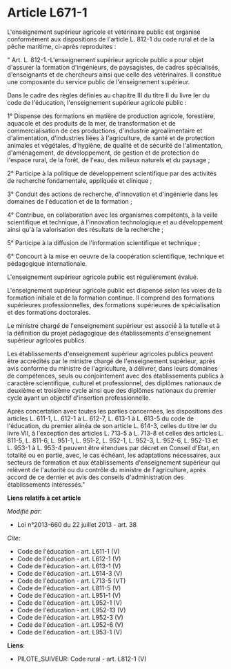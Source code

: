 # Article L671-1

L'enseignement supérieur agricole et vétérinaire public est organisé conformément aux dispositions de l'article L. 812-1 du
code rural et de la pêche maritime, ci-après reproduites :

" Art. L. 812-1.-L'enseignement supérieur agricole public a pour objet d'assurer la formation d'ingénieurs, de paysagistes,
de cadres spécialisés, d'enseignants et de chercheurs ainsi que celle des vétérinaires. Il constitue une composante du
service public de l'enseignement supérieur.

Dans le cadre des règles définies au chapitre III du titre II du livre Ier du code de l'éducation, l'enseignement supérieur
agricole public :

1° Dispense des formations en matière de production agricole, forestière, aquacole et des produits de la mer, de
transformation et de commercialisation de ces productions, d'industrie agroalimentaire et d'alimentation, d'industries liées
à l'agriculture, de santé et de protection animales et végétales, d'hygiène, de qualité et de sécurité de l'alimentation,
d'aménagement, de développement, de gestion et de protection de l'espace rural, de la forêt, de l'eau, des milieux naturels
et du paysage ;

2° Participe à la politique de développement scientifique par des activités de recherche fondamentale, appliquée et
clinique ;

3° Conduit des actions de recherche, d'innovation et d'ingénierie dans les domaines de l'éducation et de la formation ;

4° Contribue, en collaboration avec les organismes compétents, à la veille scientifique et technique, à l'innovation
technologique et au développement ainsi qu'à la valorisation des résultats de la recherche ;

5° Participe à la diffusion de l'information scientifique et technique ;

6° Concourt à la mise en oeuvre de la coopération scientifique, technique et pédagogique internationale.

L'enseignement supérieur agricole public est régulièrement évalué.

L'enseignement supérieur agricole public est dispensé selon les voies de la formation initiale et de la formation continue.
Il comprend des formations supérieures professionnelles, des formations supérieures de spécialisation et des formations
doctorales.

Le ministre chargé de l'enseignement supérieur est associé à la tutelle et à la définition du projet pédagogique des
établissements d'enseignement supérieur agricoles publics.

Les établissements d'enseignement supérieur agricoles publics peuvent être accrédités par le ministre chargé de
l'enseignement supérieur, après avis conforme du ministre de l'agriculture, à délivrer, dans leurs domaines de compétences,
seuls ou conjointement avec des établissements publics à caractère scientifique, culturel et professionnel, des diplômes
nationaux de deuxième et troisième cycle ainsi que des diplômes nationaux du premier cycle ayant un objectif d'insertion
professionnelle.

Après concertation avec toutes les parties concernées, les dispositions des articles L. 611-1, L. 612-1 à L. 612-7, 
L. 613-1 à L. 613-5 du code de l'éducation, du premier alinéa de son article L. 614-3, celles du titre Ier du livre VII, à
l'exception des articles L. 713-5 à L. 713-8 et celles des articles L. 811-5, L. 811-6, L. 951-1, L. 951-2, L. 952-1, 
L. 952-3, L. 952-6, L. 952-13 et L. 953-1 à L. 953-4 peuvent être étendues par décret en Conseil d'Etat, en totalité ou en
partie, avec, le cas échéant, les adaptations nécessaires, aux secteurs de formation et aux établissements d'enseignement
supérieur qui relèvent de l'autorité ou du contrôle du ministre de l'agriculture, après accord de ce dernier et avis des
conseils d'administration des établissements intéressés."

**Liens relatifs à cet article**

_Modifié par_:

  - Loi n°2013-660 du 22 juillet 2013 - art. 38

_Cite_:

  - Code de l'éducation - art. L611-1 (V)
  - Code de l'éducation - art. L612-1 (V)
  - Code de l'éducation - art. L613-1 (V)
  - Code de l'éducation - art. L614-3 (V)
  - Code de l'éducation - art. L713-5 (VT)
  - Code de l'éducation - art. L811-5 (V)
  - Code de l'éducation - art. L951-1 (V)
  - Code de l'éducation - art. L952-1 (V)
  - Code de l'éducation - art. L952-13 (V)
  - Code de l'éducation - art. L952-3 (V)
  - Code de l'éducation - art. L952-6 (V)
  - Code de l'éducation - art. L953-1 (V)

**Liens**:

  - PILOTE_SUIVEUR: Code rural - art. L812-1 (V)
